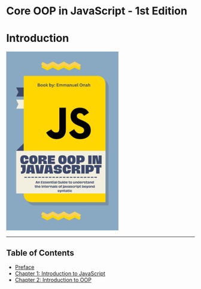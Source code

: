 # Core OOP in JavaScript - 1st Edition

# Introduction

<img src="../public/book-cover.png" width="300">

-----

## Table of Contents

* [Preface](../preface.md)
* [Chapter 1: Introduction to JavaScript](ch1.md)
* [Chapter 2: Introduction to OOP](ch2.md)
